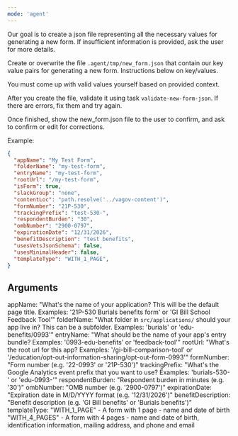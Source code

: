 ```yaml
---
mode: 'agent'
---
```

Our goal is to create a json file representing all the necessary values for generating a new form.
If insufficient information is provided, ask the user for more details.

Create or overwrite the file `.agent/tmp/new_form.json` that contain our key value pairs for generating a new form. Instructions below on key/values.

You must come up with valid values yourself based on provided context.

After you create the file, validate it using task `validate-new-form-json`. If there are errors, fix them and try again.

Once finished, show the new_form.json file to the user to confirm, and ask to confirm or edit for corrections.

Example:
```json
{
  "appName": "My Test Form",
  "folderName": "my-test-form",
  "entryName": "my-test-form",
  "rootUrl": "/my-test-form",
  "isForm": true,
  "slackGroup": "none",
  "contentLoc": "path.resolve('../vagov-content')",
  "formNumber": "21P-530",
  "trackingPrefix": "test-530-",
  "respondentBurden": "30",
  "ombNumber": "2900-0797",
  "expirationDate": "12/31/2026",
  "benefitDescription": "test benefits",
  "usesVetsJsonSchema": false,
  "usesMinimalHeader": false,
  "templateType": "WITH_1_PAGE",
}
```

## Arguments
appName: "What's the name of your application? This will be the default page title. Examples: '21P-530 Burials benefits form' or 'GI Bill School Feedback Tool'"
folderName: "What folder in `src/applications/` should your app live in? This can be a subfolder. Examples: 'burials' or 'edu-benefits/0993'"
entryName: "What should be the name of your app's entry bundle? Examples: '0993-edu-benefits' or 'feedback-tool'"
rootUrl: "What's the root url for this app? Examples: '/gi-bill-comparison-tool' or '/education/opt-out-information-sharing/opt-out-form-0993'"
formNumber: "Form number (e.g. '22-0993' or '21P-530')"
trackingPrefix: "What's the Google Analytics event prefix that you want to use? Examples: 'burials-530-' or 'edu-0993-'"
respondentBurden: "Respondent burden in minutes (e.g. '30')"
ombNumber: "OMB number (e.g. '2900-0797')"
expirationDate: "Expiration date in M/D/YYYY format (e.g. '12/31/2026')"
benefitDescription: "Benefit description (e.g. 'GI Bill benefits' or 'Burials benefits')"
templateType:
  "WITH_1_PAGE" - A form with 1 page - name and date of birth
  "WITH_4_PAGES" - A form with 4 pages - name and date of birth, identification information, mailing address, and phone and email